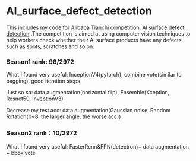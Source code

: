 # Al_surface_defect_detection
This includes my code for Alibaba Tianchi competition:  [Al surface defect detection](https://tianchi.aliyun.com/competition/introduction.htm?spm=5176.100066.0.0.704833afdEFFgH&raceId=231682)
.The competition is aimed at using computer vision techniques to help workers check whether their Al surface products have any defects such as spots, scratches and so on.

### Season1 rank: 96/2972     
  What I found very useful:  InceptionV4(pytorch),  combine vote(similar to bagging), good iteration steps
  
  Just so so:  data augmentation(horizontal flip), Ensemble(Xception, Resnet50, InveptionV3)
  
  Decrease my test acc:   data augmentation(Gaussian noise, Random Rotation(0~8, the larger angle, the worse acc))
### Season2 rank：10/2972     
  What I found very useful:   FasterRcnn&FPN(detectron)+ data augmentation + bbox vote 

